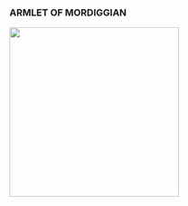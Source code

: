 ### ARMLET OF MORDIGGIAN
<img align="left" src="https://media4.giphy.com/media/v1.Y2lkPTc5MGI3NjExbWQzdTcwMTlobGtrYXNldXFpNDJwYzRvOWF4NXZ6OHAzY2Fka2R3MCZlcD12MV9pbnRlcm5hbF9naWZfYnlfaWQmY3Q9Zw/6oFNB3JPuLpAs/giphy.gif" width="300" />
